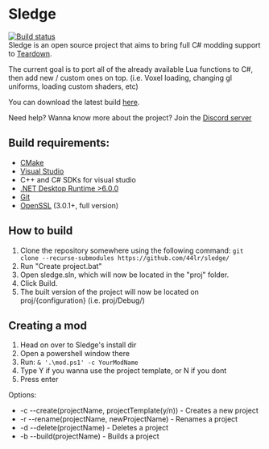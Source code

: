 # Sledge

[![Build status](https://ci.appveyor.com/api/projects/status/ka8ikyfdreboptdu?svg=true)](https://ci.appveyor.com/project/44lr/sledge)\
Sledge is an open source project that aims to bring full C# modding support to [Teardown](https://store.steampowered.com/app/1167630/Teardown/).

The current goal is to port all of the already available Lua functions to C#, then add new / custom ones on top. (i.e. Voxel loading, changing gl uniforms, loading custom shaders, etc)

You can download the latest build [here](https://github.com/44lr/sledge/releases).

Need help? Wanna know more about the project?
Join the [Discord server](https://www.discord.gg/SAAmJ3VSAS)

## Build requirements:
* [CMake](https://cmake.org/download/)
* [Visual Studio](https://visualstudio.microsoft.com/)
* C++ and C# SDKs for visual studio
* [.NET Desktop Runtime >6.0.0](https://dotnet.microsoft.com/en-us/download/dotnet/6.0)
* [Git](https://git-scm.com/downloads)
* [OpenSSL](https://slproweb.com/products/Win32OpenSSL.html) (3.0.1+, full version)

## How to build
1. Clone the repository somewhere using the following command:
``git clone --recurse-submodules https://github.com/44lr/sledge/``
2. Run "Create project.bat"
3. Open sledge.sln, which will now be located in the "proj" folder.
4. Click Build.
5. The built version of the project will now be located on proj/{configuration} (i.e. proj/Debug/)

## Creating a mod
1. Head on over to Sledge's install dir
2. Open a powershell window there
3. Run: ``& '.\mod.ps1' -c YourModName``
4. Type Y if you wanna use the project template, or N if you dont
5. Press enter

Options:  
- -c --create(projectName, projectTemplate(y/n)) - Creates a new project  
- -r --rename(projectName, newProjectName) - Renames a project  
- -d --delete(projectName) - Deletes a project  
- -b --build(projectName) - Builds a project  
